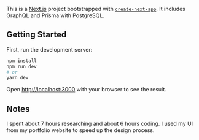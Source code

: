 This is a [Next.js](https://nextjs.org/) project bootstrapped
with [`create-next-app`](https://github.com/vercel/next.js/tree/canary/packages/create-next-app). It includes GraphQL and Prisma with PostgreSQL.

## Getting Started

First, run the development server:

```bash
npm install
npm run dev
# or
yarn dev
```

Open [http://localhost:3000](http://localhost:3000) with your browser to see the result.

## Notes

I spent about 7 hours researching and about 6 hours coding. I used my UI from my portfolio website to speed up the design process.